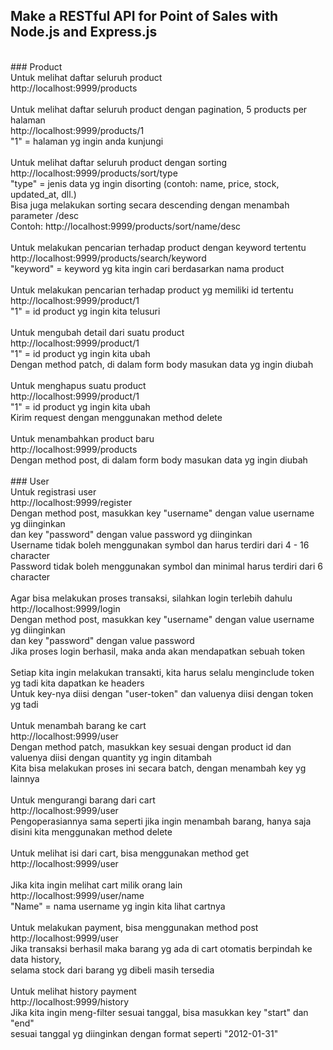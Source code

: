 ## Make a RESTful API for Point of Sales with Node.js and Express.js

<br />
### Product<br />
Untuk melihat daftar seluruh product<br />
http://localhost:9999/products<br />
<br />
Untuk melihat daftar seluruh product dengan pagination, 5 products per halaman<br />
http://localhost:9999/products/1<br />
"1" = halaman yg ingin anda kunjungi<br />
<br />
Untuk melihat daftar seluruh product dengan sorting<br />
http://localhost:9999/products/sort/type<br />
"type" = jenis data yg ingin disorting (contoh: name, price, stock, updated_at, dll.)<br />
Bisa juga melakukan sorting secara descending dengan menambah parameter /desc<br />
Contoh: http://localhost:9999/products/sort/name/desc<br />
<br />
Untuk melakukan pencarian terhadap product dengan keyword tertentu<br />
http://localhost:9999/products/search/keyword<br />
"keyword" = keyword yg kita ingin cari berdasarkan nama product<br />
<br />
Untuk melakukan pencarian terhadap product yg memiliki id tertentu<br />
http://localhost:9999/product/1<br />
"1" = id product yg ingin kita telusuri<br />
<br />
Untuk mengubah detail dari suatu product<br />
http://localhost:9999/product/1<br />
"1" = id product yg ingin kita ubah<br />
Dengan method patch, di dalam form body masukan data yg ingin diubah<br />
<br />
Untuk menghapus suatu product<br />
http://localhost:9999/product/1<br />
"1" = id product yg ingin kita ubah<br />
Kirim request dengan menggunakan method delete<br />
<br />
Untuk menambahkan product baru<br />
http://localhost:9999/products<br />
Dengan method post, di dalam form body masukan data yg ingin diubah<br />




<br />
### User<br />
Untuk registrasi user<br />
http://localhost:9999/register<br />
Dengan method post, masukkan key "username" dengan value username yg diinginkan<br />
dan key "password" dengan value password yg diinginkan<br />
Username tidak boleh menggunakan symbol dan harus terdiri dari 4 - 16 character<br />
Password tidak boleh menggunakan symbol dan minimal harus terdiri dari 6 character<br />
<br />
Agar bisa melakukan proses transaksi, silahkan login terlebih dahulu<br />
http://localhost:9999/login<br />
Dengan method post, masukkan key "username" dengan value username yg diinginkan<br />
dan key "password" dengan value password<br />
Jika proses login berhasil, maka anda akan mendapatkan sebuah token<br />
<br />
Setiap kita ingin melakukan transakti, kita harus selalu menginclude token yg tadi kita dapatkan ke headers<br />
Untuk key-nya diisi dengan "user-token" dan valuenya diisi dengan token yg tadi<br />
<br />
Untuk menambah barang ke cart<br />
http://localhost:9999/user<br />
Dengan method patch, masukkan key sesuai dengan product id dan valuenya diisi dengan quantity yg ingin ditambah<br />
Kita bisa melakukan proses ini secara batch, dengan menambah key yg lainnya<br />
<br />
Untuk mengurangi barang dari cart<br />
http://localhost:9999/user<br />
Pengoperasiannya sama seperti jika ingin menambah barang, hanya saja disini kita menggunakan method delete<br />
<br />
Untuk melihat isi dari cart, bisa menggunakan method get<br />
http://localhost:9999/user<br />
<br />
Jika kita ingin melihat cart milik orang lain<br />
http://localhost:9999/user/name<br />
"Name" = nama username yg ingin kita lihat cartnya<br />
<br />
Untuk melakukan payment, bisa menggunakan method post<br />
http://localhost:9999/user<br />
Jika transaksi berhasil maka barang yg ada di cart otomatis berpindah ke data history,<br />
selama stock dari barang yg dibeli masih tersedia<br />
<br />
Untuk melihat history payment<br />
http://localhost:9999/history<br />
Jika kita ingin meng-filter sesuai tanggal, bisa masukkan key "start" dan "end"<br />
sesuai tanggal yg diinginkan dengan format seperti "2012-01-31"<br />
